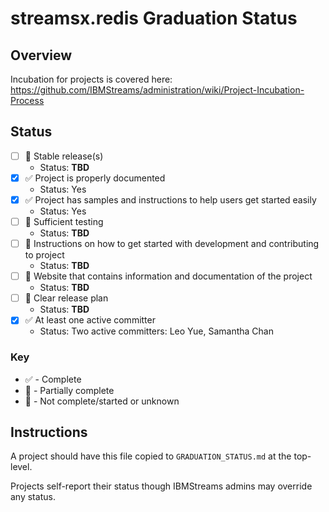 # streamsx.redis Graduation Status


## Overview
Incubation for projects is covered here: https://github.com/IBMStreams/administration/wiki/Project-Incubation-Process

## Status

- [ ] :red_circle: Stable release(s)
  * Status: **TBD**
- [x] :white_check_mark: Project is properly documented
  * Status: Yes
- [x] :white_check_mark: Project has samples and instructions to help users get started easily
  * Status: Yes
- [ ] :red_circle: Sufficient testing
  * Status: **TBD**
- [ ] :red_circle: Instructions on how to get started with development and contributing to project
  * Status: **TBD**
- [ ] :red_circle: Website that contains information and documentation of the project
  * Status: **TBD**
- [ ] :red_circle: Clear release plan
  * Status: **TBD**
- [x] :white_check_mark: At least one active committer
  * Status: Two active committers: Leo Yue, Samantha Chan

### Key
* :white_check_mark: - Complete
* :large_orange_diamond: - Partially complete
* :red_circle: - Not complete/started or unknown

## Instructions
A project should have this file copied to `GRADUATION_STATUS.md` at the top-level.

Projects self-report their status though IBMStreams admins may override any status.
